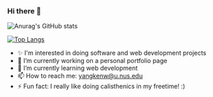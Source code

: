 ### Hi there :dolphin:

![Anurag's GitHub stats](https://github-readme-stats.vercel.app/api?username=ykwei7&show_icons=true&theme=radical)

[![Top Langs](https://github-readme-stats.vercel.app/api/top-langs/?username=ykwei7&layout=compact)](https://github.com/anuraghazra/github-readme-stats)

<!--
**ykwei7/ykwei7** is a ✨ _special_ ✨ repository because its `README.md` (this file) appears on your GitHub profile.
-->

- ✨ I'm interested in doing software and web development projects
- 🔭 I’m currently working on a personal portfolio page
- 🌱 I’m currently learning web development
- 📫 How to reach me: yangkenw@u.nus.edu
- ⚡ Fun fact: I really like doing calisthenics in my freetime! :)

